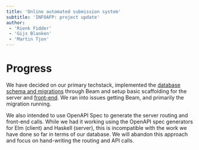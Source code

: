 ```yaml
---
title: 'Online automated submission system'
subtitle: 'INFOAFP: project update'
author:
 - 'Rienk Fidder'
 - 'Gijs Blanken'
 - 'Martin Tjon'
---
```


# Progress

We have decided on our primary techstack, implemented the [database schema and
migrations](https://github.com/RienkF/INFOAFP/pull/9) through Beam and setup
basic scaffolding for the server and
[front-end](https://github.com/RienkF/INFOAFP/pull/10). We ran into issues
getting Beam, and primarily the migration running. 

We also intended to use OpenAPI Spec to generate the server routing and
front-end calls. While we had it working using the OpenAPI spec generators for
Elm (client) and Haskell (server), this is incompatible with the work we have
done so far in terms of our database. We will abandon this approach and focus
on hand-writing the routing and API calls.

